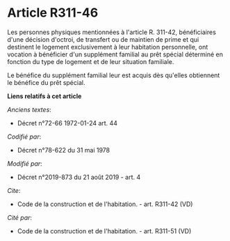 # Article R311-46

Les personnes physiques mentionnées à l'article R. 311-42, bénéficiaires d'une décision d'octroi, de transfert ou de maintien
de prime et qui destinent le logement exclusivement à leur habitation personnelle, ont vocation à bénéficier d'un supplément
familial au prêt spécial déterminé en fonction du type de logement et de leur situation familiale. 

Le bénéfice du supplément familial leur est acquis dès qu'elles obtiennent le bénéfice du prêt spécial.

**Liens relatifs à cet article**

_Anciens textes_:

  - Décret n°72-66 1972-01-24 art. 44

_Codifié par_:

  - Décret n°78-622 du 31 mai 1978

_Modifié par_:

  - Décret n°2019-873 du 21 août 2019 - art. 4

_Cite_:

  - Code de la construction et de l'habitation. - art. R311-42 (VD)

_Cité par_:

  - Code de la construction et de l'habitation. - art. R311-51 (VD)
